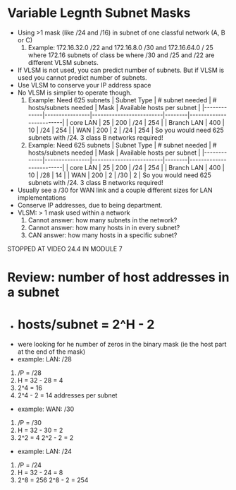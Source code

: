 # Variable Legnth Subnet Masks
- Using >1 mask (like /24 and /16) in subnet of one classful network (A, B or C)
   1. Example: 172.16.32.0 /22 and 172.16.8.0 /30 and 172.16.64.0 / 25 where 172.16 subnets of class be where /30 and /25 and /22 are different VLSM subnets.
- If VLSM is not used, you can predict number of subnets. But if VLSM is used you cannot predict number of subnets.
- Use VLSM to conserve your IP address space
- No VLSM is simplier to operate though.
   1. Example: Need 625 subnets
   | Subnet Type | # subnet needed | # hosts/subnets needed | Mask | Available hosts per subnet |
   |-------------|----------------|-------------------------|--------|-------------------------|
   | core LAN     | 25              | 200                   | /24    | 254    |
   | Branch LAN   | 400             | 10                    | /24    | 254    |
   | WAN          | 200             | 2                     | /24    | 254    |
   So you would need 625 subnets with /24. 
   3 class B networks required! 
   2. Example: Need 625 subnets
   | Subnet Type | # subnet needed | # hosts/subnets needed | Mask | Available hosts per subnet |
   |-------------|----------------|-------------------------|--------|-------------------------|
   | core LAN     | 25              | 200                   | /24    | 254    |
   | Branch LAN   | 400             | 10                    | /28    | 14     |
   | WAN          | 200             | 2                     | /30    | 2      |
   So you would need 625 subnets with /24. 
   3 class B networks required! 
- Usually see a /30 for WAN link and a couple different sizes for LAN implementations
- Conserve IP addresses, due to being department.
- VLSM: > 1 mask used within a network
   1. Cannot answer: how many subnets in the network?
   2. Cannot answer: how many hosts in in every subnet?
   3. CAN answer: how many hosts in a specific subnet? 


STOPPED AT VIDEO 24.4 IN MODULE 7


# Review: number of host addresses in a subnet 
- # hosts/subnet = 2^H - 2
- were looking for he number of zeros in the binary mask (ie the host part at the end of the mask)
- example: LAN: /28 
1.  /P = /28
2. H = 32 - 28 = 4
3. 2^4 = 16
4. 2^4 - 2 = 14 addresses per subnet 
- example: WAN: /30
1. /P = /30
2. H = 32 - 30 = 2
3. 2^2 = 4
   2^2 - 2 = 2   
- example: LAN: /24
1. /P = /24
2. H = 32 - 24 = 8
3. 2^8 = 256
   2^8 - 2 = 254



